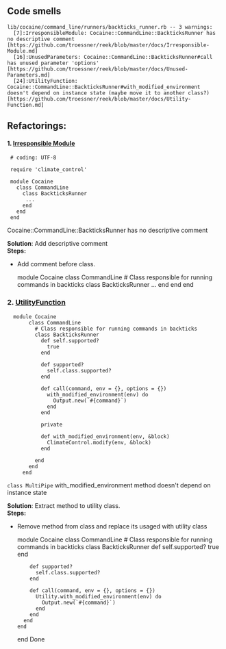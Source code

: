 ## Code smells

    lib/cocaine/command_line/runners/backticks_runner.rb -- 3 warnings:
      [7]:IrresponsibleModule: Cocaine::CommandLine::BackticksRunner has no descriptive comment [https://github.com/troessner/reek/blob/master/docs/Irresponsible-Module.md]
      [16]:UnusedParameters: Cocaine::CommandLine::BackticksRunner#call has unused parameter 'options' [https://github.com/troessner/reek/blob/master/docs/Unused-Parameters.md]
      [24]:UtilityFunction: Cocaine::CommandLine::BackticksRunner#with_modified_environment doesn't depend on instance state (maybe move it to another class?) [https://github.com/troessner/reek/blob/master/docs/Utility-Function.md]
## Refactorings:

#### 1. [Irresponsible Module](https://github.com/troessner/reek/blob/master/docs/Irresponsible-Module.md)
     # coding: UTF-8
     
     require 'climate_control'
     
     module Cocaine
       class CommandLine
         class BackticksRunner
          ...
         end
       end
     end

    
Cocaine::CommandLine::BackticksRunner has no descriptive comment

**Solution**: Add descriptive comment  
**Steps:**
- Add comment before class. 
  
 
    module Cocaine
      class CommandLine
        # Class responsible for running commands in backticks
        class BackticksRunner
         ...
        end
      end
    end

### 2. [UtilityFunction](https://github.com/troessner/reek/blob/master/docs/Utility-Function.md)
      module Cocaine
           class CommandLine
             # Class responsible for running commands in backticks
             class BackticksRunner
               def self.supported?
                 true
               end
         
               def supported?
                 self.class.supported?
               end
         
               def call(command, env = {}, options = {})
                 with_modified_environment(env) do
                   Output.new(`#{command}`)
                 end
               end
         
               private
         
               def with_modified_environment(env, &block)
                 ClimateControl.modify(env, &block)
               end
         
             end
           end
         end
    
`class MultiPipe` with_modified_environment method doesn't depend on instance state 

**Solution**: Extract method to utility class.  
**Steps:**
- Remove method from class and replace its usaged with utility class
            
    
    module Cocaine
      class CommandLine
        # Class responsible for running commands in backticks
        class BackticksRunner
          def self.supported?
            true
          end
    
          def supported?
            self.class.supported?
          end
    
          def call(command, env = {}, options = {})
            Utility.with_modified_environment(env) do
              Output.new(`#{command}`)
            end
          end
        end
      end
    end
Done